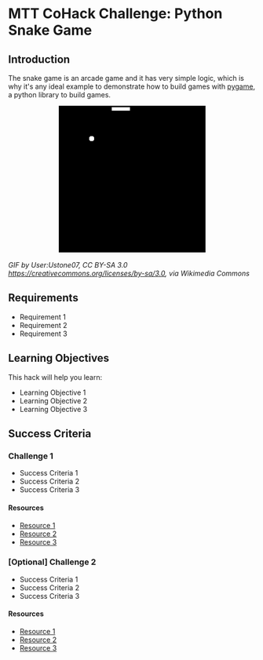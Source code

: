 # MTT CoHack Challenge: Python Snake Game

## Introduction

The snake game is an arcade game and it has very simple logic, which is why it's any ideal example to demonstrate how to build games with [pygame](https://www.pygame.org/news), a python library to build games.

<p align="center">
  <img src="./media/snake_game.gif" alt="Snake Game GIF">
</p>

*GIF by User:Ustone07, CC BY-SA 3.0 <https://creativecommons.org/licenses/by-sa/3.0>, via Wikimedia Commons*

## Requirements

- Requirement 1
- Requirement 2
- Requirement 3

## Learning Objectives

This hack will help you learn:

- Learning Objective 1
- Learning Objective 2
- Learning Objective 3

## Success Criteria

### Challenge 1

- Success Criteria 1
- Success Criteria 2
- Success Criteria 3

#### Resources

- [Resource 1](https://learn.microsoft.com)
- [Resource 2](https://learn.microsoft.com)
- [Resource 3](https://learn.microsoft.com)

### [Optional] Challenge 2

- Success Criteria 1
- Success Criteria 2
- Success Criteria 3

#### Resources

- [Resource 1](https://learn.microsoft.com)
- [Resource 2](https://learn.microsoft.com)
- [Resource 3](https://learn.microsoft.com)
